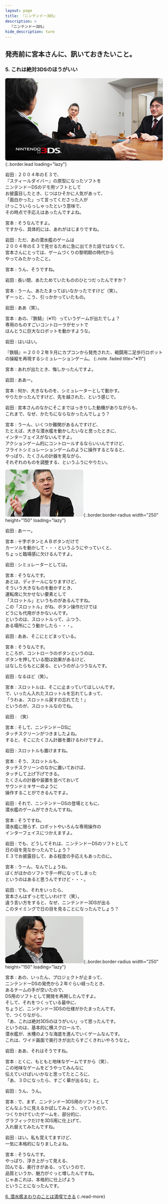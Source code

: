 ```yaml
---
layout: page
title: 『ニンテンドー3DS』
description: >
  『ニンテンドー3DS』
hide_description: ture
---
```


## 発売前に宮本さんに、訊いておきたいこと。

### 5. これは絶対3DSのほうがいい

![](/interviews/jp/3ds/hardware/vol1/img/mainvisual5.jpg){:.border.lead loading="lazy"}

岩田
: ２００４年のＥ３で、<br>『スティールダイバー』の原型になったソフトを<br>ニンテンドーDSのデモ用ソフトとして<br>お披露目したとき、じつはひそかに人気があって、<br>「面白かった」って言ってくださった人が<br>けっこういらっしゃったという意味で、<br>その時点で手応えはあったんですよね。

宮本
: そうなんですよ。<br>ですから、具体的には、あれがはじまりですね。

岩田
: ただ、あの潜水艦のゲームは<br>２００４年のＥ３で見せるために急に出てきた話ではなくて、<br>宮本さんにとっては、ゲームづくりの黎明期の時代から<br>やってみたかったこと。

宮本
: うん、そうですね。

岩田
: 長い間、あたためていたもののひとつだったんですか？

宮本
: うーん、あたたまってはいなかったですけど（笑）。<br>ずーっと、こう、引っかかっていたもの。

岩田
: ああ（笑）。

宮本
: あの、『鉄騎』（※11）っていうゲームが出たでしょ？<br>専用のものすごいコントローラがセットで<br>ほんとうに巨大なロボットを動かすような。

岩田
: はいはい。

『鉄騎』＝２００２年９月にカプコンから発売された、戦闘用二足歩行ロボットの操縦を再現するシミュレーションゲーム。
{:.note .faded title="※11"}

宮本
: あれが出たとき、悔しかったんですよ。

岩田
: ああー。

宮本
: 何か、大きなものを、シミュレーターとして動かす。<br>やりたかったんですけど、先を越された、という感じで。

岩田
: 宮本さんのなかにそこまではっきりした動機がありながらも、<br>これまで、なぜ、かたちにならなかったんでしょう？

宮本
: うーん、いくつか難関があるんですけど、<br>たとえば、大きな潜水艦を動かしたいなと思ったときに、<br>インターフェイスがないんですよ。<br>アクションゲーム的にコントロールするならいいんですけど、<br>フライトシミュレーションゲームのように操作するとなると、<br>やっぱり、たくさんの計器を見ながら、<br>それぞれのものを調整する、というふうにやりたい。

![](/interviews/jp/3ds/hardware/vol1/img/photo10.jpg){:.border.border-radius width="250" height="150"  loading="lazy"}

岩田
: あーー。

宮本
: 十字ボタンとＡＢボタンだけで<br>カーソルを動かして・・・というふうにやっていくと、<br>ちょっと臨場感に欠けるんですよ。

岩田
: シミュレーターとしては。

宮本
: そうなんです。<br>あとは、ディテールになりますけど、<br>そういう大きなものを動かすとき、<br>運転席に欠かせない要素として<br>「スロットル」というものがあるんですね。<br>この「スロットル」がね、ボタン操作だけでは<br>どうにも代用がきかないんです。<br>というのは、スロットルって、ふつう、<br>ある場所にこう動かしたら・・・。

岩田
: ああ、そこにとどまっている。

宮本
: そうなんです。<br>ところが、コントローラのボタンというのは、<br>ボタンを押している間は効果があるけど、<br>はなしたらもとに戻る、というのがふつうなんです。

岩田
: なるほど（笑）。

宮本
: スロットルは、そこに止まっていてほしいんです。<br>で、いったん入れたスロットルを忘れてしまって、<br>「うわぁ、スロットル戻すの忘れてた！」<br>というのが、スロットルなのでね。

岩田
: （笑）

宮本
: そして、ニンテンドーDSに<br>タッチスクリーンがつきましたよね。<br>すると、そこにたくさん計器を置けるわけですよ。

岩田
: スロットルも置けますね。

宮本
: そう、スロットルも、<br>タッチスクリーンのなかに置いておけば、<br>タッチして上げ下げできる。<br>たくさんの計器や装置を並べておいて<br>サウンドミキサーのように<br>操作することができるんですよ。

岩田
: それで、ニンテンドーDSの登場とともに、<br>潜水艦のゲームができたんですね。

宮本
: そうですね。<br>潜水艦に限らず、ロボットやいろんな専用操作の<br>インターフェイスにつかえますよ。

岩田
: でも、どうしてそれは、ニンテンドーDSのソフトとして<br>日の目を見なかったんでしょう？<br>Ｅ３でお披露目して、ある程度の手応えもあったのに。

宮本
: うーん、なんでしょうね、<br>ぼくがほかのソフトで手一杯になってしまった<br>というのはあると思うんですけど・・・。

岩田
: でも、それをいったら、<br>宮本さんはずっと忙しいわけで（笑）。<br>違う言い方をすると、なぜ、ニンテンドー3DSが出る<br>このタイミングで日の目を見ることになったんでしょう？

![](/interviews/jp/3ds/hardware/vol1/img/photo11.jpg){:.border.border-radius width="250" height="150"  loading="lazy"}

宮本
: あの、いったん、プロジェクトが止まって、<br>ニンテンドーDSの発売から２年ぐらい経ったとき、<br>あるチームの手が空いたので、<br>DS用のソフトとして開発を再開したんですよ。<br>そして、それをつくっている最中に、<br>ちょうど、ニンテンドー3DSの仕様がかたまったんです。<br>で、つくりながら、<br>「あ、これは絶対3DSのほうがいい」って思ったんです。<br>というのは、基本的に横スクロールで、<br>潜水艦が、水槽のような海底を進んでいくゲームなんです。<br>これは、ワイド画面で奥行きが出たらすごくきれいやろうなと。

岩田
: ああ、それはそうですね。

宮本
: とくに、もともと地味なゲームですから（笑）、<br>この地味なゲームをどうやってみんなに<br>伝えていけばいいかなと思ってたところに、<br>「あ、３Ｄになったら、すごく華が出るな」と。

岩田
: うん、うん。

宮本
: で、まず、ニンテンドー3DS用のソフトとして<br>どんなふうに見えるか試してみよう、っていうので、<br>つくりかけていたゲームを、部分的に、<br>グラフィックだけを3DS用に仕上げて、<br>入れ替えてみたんですね。

岩田
: はい。私も覚えてますけど、<br>一気に本格的になりましたよね。

宮本
: そうなんです。<br>やっぱり、浮き上がって見える、<br>凹んでる、奥行きがある、っていうので、<br>品質というか、魅力がぐっと増したんですね。<br>じゃあこれは、本格的に仕上げよう<br>ということになったんです。


[6. 潜水艦まわりのことは満喫できる](6.md)
{:.read-more}

